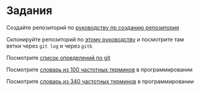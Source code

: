 # Задания

Создайте репозиторий по [руководству пр созданию репозитория](https://github.com/StiveBuch/cpp_lessons/blob/main/git_ex_repo.md)

Склонируйте репозиторий по [этому руководству](https://github.com/StiveBuch/cpp_lessons/blob/main/git_ex_clone_1.md) и посмотрите там ветки через `git log` и через `gitk`

Посмотрите [список определений по git](https://github.com/StiveBuch/cpp_lessons/blob/main/terms_git.md)

Посмотрите [словарь из 100 частотных терминов](https://github.com/StiveBuch/cpp_lessons/blob/main/terms_programming_100.md) в программировании

Посмотрите [словарь из 340 частотных терминов](https://github.com/StiveBuch/cpp_lessons/blob/main/terms_340.md) в программировании
